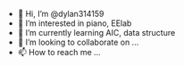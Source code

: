 - 👋 Hi, I’m @dylan314159
- 👀 I’m interested in piano, EElab
- 🌱 I’m currently learning AIC, data structure 
- 💞️ I’m looking to collaborate on ...
- 📫 How to reach me ...

<!---
dylan314159/dylan314159 is a ✨ special ✨ repository because its `README.md` (this file) appears on your GitHub profile.
You can click the Preview link to take a look at your changes.
--->
